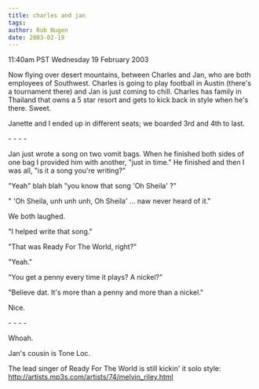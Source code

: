 ```yaml
---
title: charles and jan
tags: 
author: Rob Nugen
date: 2003-02-19
---
```


<p class=date>11:40am PST Wednesday 19 February 2003</p>

<p>Now flying over desert mountains, between Charles and Jan, who are
both employees of Southwest.  Charles is going to play football in
Austin (there's a tournament there) and Jan is just coming to chill.
Charles has family in Thailand that owns a 5 star resort and gets to
kick back in style when he's there.  Sweet.</p>

<p>Janette and I ended up in different seats; we boarded 3rd and 4th
to last.</p>

<p>- - - -</p>

<p>Jan just wrote a song on two vomit bags.  When he finished both
sides of one bag I provided him with another, "just in time."  He
finished and then I was all, "is it a song you're writing?"</p>

<p>"Yeah" blah blah "you know that song 'Oh Sheila' ?"</p>

<p>" 'Oh Sheila, unh unh unh, Oh Sheila' ... naw never heard of it."</p>

<p>We both laughed.</p>

<p>"I helped write that song."</p>

<p>"That was Ready For The World, right?"</p>

<p>"Yeah."</p>

<p>"You get a penny every time it plays?  A nickel?"</p>

<p>"Believe dat.  It's more than a penny and more than a nickel."</p>

<p>Nice.</p>

<p>- - - -</p>

<p>Whoah.</p>

<p>Jan's cousin is Tone Loc.</p>

<p>The lead singer of Ready For The World is still kickin' it solo
style: <a
href="http://artists.mp3s.com/artists/74/melvin_riley.html">http://artists.mp3s.com/artists/74/melvin_riley.html</a>

